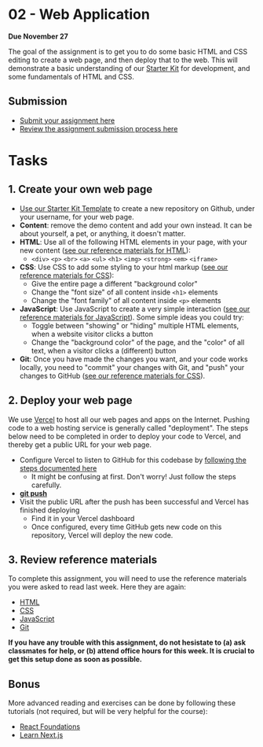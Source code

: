 # 02 - Web Application

**Due November 27**

The goal of the assignment is to get you to do some basic HTML and CSS editing
to create a web page, and then deploy that to the web. This will demonstrate a
basic understanding of our
[Starter Kit](https://github.com/digital-product-jam-2024/starter-kit) for
development, and some fundamentals of HTML and CSS.

## Submission

- [Submit your assignment here](https://github.com/digital-product-jam-2024/course/issues/2)
- [Review the assignment submission process here](https://github.com/digital-product-jam-2024/course#assignments)

# Tasks

## 1. Create your own web page

- [Use our Starter Kit Template](https://github.com/digital-product-jam-2024/starter-kit)
  to create a new repository on Github, under your username, for your web page.
- **Content**: remove the demo content and add your own instead. It can be about
  yourself, a pet, or anything, it doesn't matter.
- **HTML**: Use all of the following HTML elements in your page, with your new
  content ([see our reference materials for HTML](./../reference/html.md)):
  - `<div>` `<p>` `<br>` `<a>` `<ul>` `<h1>` `<img>` `<strong>` `<em>`
    `<iframe>`
- **CSS**: Use CSS to add some styling to your html markup
  ([see our reference materials for CSS](./../reference/css.md)):
  - Give the entire page a different "background color"
  - Change the "font size" of all content inside `<h1>` elements
  - Change the "font family" of all content inside `<p>` elements
- **JavaScript**: Use JavaScript to create a very simple interaction
  ([see our reference materials for JavaScript](./../reference/javascript.md)).
  Some simple ideas you could try:
  - Toggle between "showing" or "hiding" multiple HTML elements, when a website
    visitor clicks a button
  - Change the "background color" of the page, and the "color" of all text, when
    a visitor clicks a (different) button
- **Git**: Once you have made the changes you want, and your code works locally,
  you need to "commit" your changes with Git, and "push" your changes to GitHub
  ([see our reference materials for CSS](./../reference/git.md)).

## 2. Deploy your web page

We use [Vercel](https://vercel.com) to host all our web pages and apps on the
Internet. Pushing code to a web hosting service is generally called
"deployment". The steps below need to be completed in order to deploy your code
to Vercel, and thereby get a public URL for your web page.

- Configure Vercel to listen to GitHub for this codebase by
  [following the steps documented here](https://vercel.com/docs/concepts/git#deploying-a-git-repository)
  - It might be confusing at first. Don't worry! Just follow the steps
    carefully.
- **[git push](https://docs.github.com/en/get-started/using-git/pushing-commits-to-a-remote-repository)**
- Visit the public URL after the push has been successful and Vercel has
  finished deploying
  - Find it in your Vercel dashboard
  - Once configured, every time GitHub gets new code on this repository, Vercel
    will deploy the new code.

## 3. Review reference materials

To complete this assignment, you will need to use the reference materials you
were asked to read last week. Here they are again:

- [HTML](./../reference/html.md)
- [CSS](./../reference/css.md)
- [JavaScript](./../reference/javascript.md)
- [Git](./../reference/git.md)

**If you have any trouble with this assignment, do not hesistate to (a) ask
classmates for help, or (b) attend office hours for this week. It is crucial to
get this setup done as soon as possible.**

## Bonus

More advanced reading and exercises can be done by following these tutorials
(not required, but will be very helpful for the course):

- [React Foundations](https://nextjs.org/learn/react-foundations)
- [Learn Next.js](https://nextjs.org/learn/dashboard-app)
